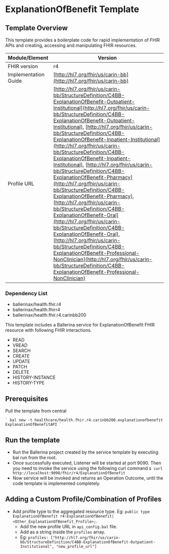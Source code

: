 # ExplanationOfBenefit Template

## Template Overview

This template provides a boilerplate code for rapid implementation of FHIR APIs and creating, accessing and manipulating FHIR resources.

| Module/Element       | Version |
| -------------------- | ------- |
| FHIR version         | r4 |
| Implementation Guide | [http://hl7.org/fhir/us/carin-bb](http://hl7.org/fhir/us/carin-bb) |
| Profile URL          |[http://hl7.org/fhir/us/carin-bb/StructureDefinition/C4BB-ExplanationOfBenefit-Outpatient-Institutional](http://hl7.org/fhir/us/carin-bb/StructureDefinition/C4BB-ExplanationOfBenefit-Outpatient-Institutional), [http://hl7.org/fhir/us/carin-bb/StructureDefinition/C4BB-ExplanationOfBenefit-Inpatient-Institutional](http://hl7.org/fhir/us/carin-bb/StructureDefinition/C4BB-ExplanationOfBenefit-Inpatient-Institutional), [http://hl7.org/fhir/us/carin-bb/StructureDefinition/C4BB-ExplanationOfBenefit-Pharmacy](http://hl7.org/fhir/us/carin-bb/StructureDefinition/C4BB-ExplanationOfBenefit-Pharmacy), [http://hl7.org/fhir/us/carin-bb/StructureDefinition/C4BB-ExplanationOfBenefit-Oral](http://hl7.org/fhir/us/carin-bb/StructureDefinition/C4BB-ExplanationOfBenefit-Oral), [http://hl7.org/fhir/us/carin-bb/StructureDefinition/C4BB-ExplanationOfBenefit-Professional-NonClinician](http://hl7.org/fhir/us/carin-bb/StructureDefinition/C4BB-ExplanationOfBenefit-Professional-NonClinician)|

### Dependency List

- ballerinax/health.fhir.r4
- ballerinax/health.fhirr4
- ballerinax/health.fhir.r4.carinbb200

This template includes a Ballerina service for ExplanationOfBenefit FHIR resource with following FHIR interactions.
- READ
- VREAD
- SEARCH
- CREATE
- UPDATE
- PATCH
- DELETE
- HISTORY-INSTANCE
- HISTORY-TYPE

## Prerequisites

Pull the template from central

    ` bal new -t healthcare/health.fhir.r4.carinbb200.explanationofbenefit ExplanationOfBenefitAPI `

## Run the template

- Run the Ballerina project created by the service template by executing bal run from the root.
- Once successfully executed, Listener will be started at port 9090. Then you need to invoke the service using the following curl command
    ` $ curl http://localhost:9090/fhir/r4/ExplanationOfBenefit `
- Now service will be invoked and returns an Operation Outcome, until the code template is implemented completely.

## Adding a Custom Profile/Combination of Profiles

- Add profile type to the aggregated resource type. Eg: `public type ExplanationOfBenefit r4:ExplanationOfBenefit|<Other_ExplanationOfBenefit_Profile>;`.
    - Add the new profile URL in `api_config.bal` file.
    - Add as a string inside the `profiles` array.
    - Eg: `profiles: ["http://hl7.org/fhir/us/carin-bb/StructureDefinition/C4BB-ExplanationOfBenefit-Outpatient-Institutional", "new_profile_url"]`
